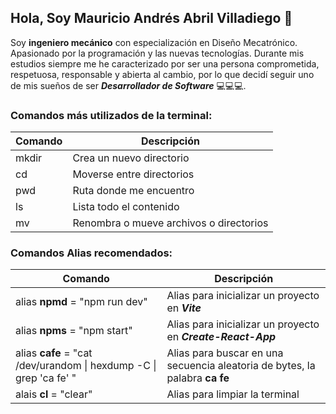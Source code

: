 ## Hola, Soy Mauricio Andrés Abril Villadiego 👋

Soy **ingeniero mecánico** con especialización en Diseño Mecatrónico.
Apasionado por la programación y las nuevas tecnologías. Durante mis estudios siempre me he caracterizado por ser una persona comprometida,
respetuosa, responsable y abierta al cambio, por lo que decidí seguir uno de mis sueños de ser ***Desarrollador de
Software*** 💻💻💻.


### Comandos más utilizados de la terminal:

| Comando | Descripción                             |
|---------|-----------------------------------------|
| mkdir   | Crea un nuevo directorio                |
| cd      | Moverse entre directorios               |
| pwd     | Ruta donde me encuentro                 |
| ls      | Lista todo el contenido                 |
| mv      | Renombra o mueve archivos o directorios |



### Comandos Alias recomendados:

| Comando                                                              | Descripción                                                                     |
|----------------------------------------------------------------------|---------------------------------------------------------------------------------|
| alias **npmd** = "npm run dev"                                       | Alias para inicializar un proyecto en ***Vite***                            |
| alias **npms** = "npm start"                                         | Alias para inicializar un proyecto en ***Create-React-App***                |
| alias **cafe** = "cat /dev/urandom \| hexdump -C \| grep 'ca fe' "   | Alias para buscar en una secuencia aleatoria de bytes, la palabra **ca fe** |
| alais **cl** = "clear"                                               | Alias para limpiar la terminal                                              |









<!--
**Mauro9735/Mauro9735** is a ✨ _special_ ✨ repository because its `README.md` (this file) appears on your GitHub profile.

Here are some ideas to get you started:

- 🔭 I’m currently working on ...
- 🌱 I’m currently learning ...
- 👯 I’m looking to collaborate on ...
- 🤔 I’m looking for help with ...
- 💬 Ask me about ...
- 📫 How to reach me: ...
- 😄 Pronouns: ...
- ⚡ Fun fact: ...
-->
